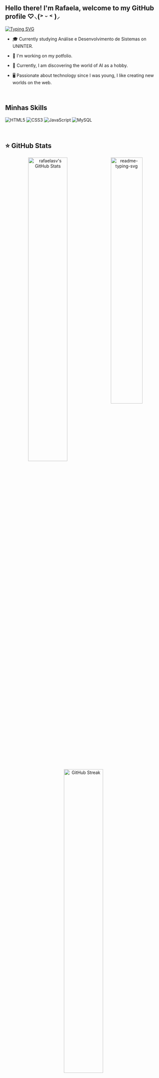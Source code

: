 ## Hello there! I'm Rafaela, welcome to my GitHub profile ♡⸜(˃ ᵕ ˂ )⸝  
  
<a href="https://git.io/typing-svg"><img src="https://readme-typing-svg.herokuapp.com?font=Fira+Code&pause=1000&color=c099f4&width=435&lines=Self-taught+programmer;Exploring+the+world+of+programming" alt="Typing SVG" /></a>

- 🎓 Currently studying Análise e Desenvolvimento de Sistemas on UNINTER.  
  
- 🌱 I'm working on my potfolio.  
  
- 🔭 Currently, I am discovering the world of AI as a hobby.  

- 🖥 Passionate about technology since I was young, I like creating new worlds on the web.

<br/>  

## Minhas Skills
![HTML5](https://img.shields.io/badge/html5-%23E34F26.svg?style=for-the-badge&logo=html5&logoColor=white)
![CSS3](https://img.shields.io/badge/CSS3-1572B6?style=for-the-badge&logo=css3&logoColor=white)
![JavaScript](https://img.shields.io/badge/JavaScript-F7DF1E?style=for-the-badge&logo=javascript&logoColor=black)
![MySQL](https://img.shields.io/badge/mysql-4479A1.svg?style=for-the-badge&logo=mysql&logoColor=white)

<br/>  


## ⭐ GitHub Stats
<div align="center">
<img align="right" width="45%" src="https://github-readme-stats.vercel.app/api/top-langs/?username=rafaelasv&cardType=github&bg_color=00000000&Text=000&title_color=C099F4&border_color=c099f4&card_width=200" alt="readme-typing-svg">

  <a href="https://awesome-github-stats.azurewebsites.net/index.html??cardType=github&theme=tokyonight&preferLogin=true&Background=00000000&Text=000&Title=FFA4C7&Ring=FFA4C7&Border=c099f4">
    <img   width="50%" alt="rafaelasv's GitHub Stats" src="https://awesome-github-stats.azurewebsites.net/user-stats/rafaelasv?cardType=github&theme=tokyonight&preferLogin=true&Background=00000000&Text=FFA4C7FF&Title=C099F4&Ring=FFA4C7&Border=c099f4" />
  </a>
</p>

<p align="center">
  <a href="https://git.io/streak-stats">
    <img  width="50%" src="https://github-readme-streak-stats.herokuapp.com?user=rafaelasv&theme=omni&background=00000000&border=c099f4&ring=FFA4C7&stroke=FFA4C7&fire=FFA4C7&currStreakNum=FF4BB4&sideNums=FF4BB4&currStreakLabel=FF4BB4&dates=FF4BB4" alt="GitHub Streak" />
  </a>
</div>

<br/>  

---
## Onde me encontrar
[![LinkedIn](https://img.shields.io/badge/LinkedIn-0077B5?style=for-the-badge&logo=linkedin&logoColor=white)](https://www.linkedin.com/in/rafaela-tavares-718534227/)
[![Gmail](https://img.shields.io/badge/Gmail-333333?style=for-the-badge&logo=gmail&logoColor=red)](mailto:rafaelatvf@gmail.com)


